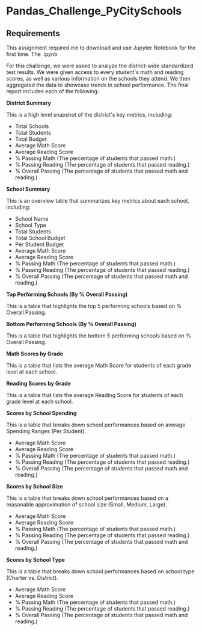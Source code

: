 # Pandas_Challenge_PyCitySchools

## Requirements

This assignment required me to download and use Jupyter Notebook for the first time. The .ipynb


For this challenge, we were asked to analyze the district-wide standardized test results. We were given access to every student's math and reading scores, as well as various information on the schools they attend. We then aggregated the data to showcase trends in school performance.
The final report includes each of the following:

**District Summary**

This is a high level snapshot of the district's key metrics, including:
- Total Schools
- Total Students
- Total Budget
- Average Math Score
- Average Reading Score
- % Passing Math (The percentage of students that passed math.)
- % Passing Reading (The percentage of students that passed reading.)
- % Overall Passing (The percentage of students that passed math and reading.)


**School Summary**

This is an overview table that summarizes key metrics about each school, including:
- School Name
- School Type
- Total Students
- Total School Budget
- Per Student Budget
- Average Math Score
- Average Reading Score
- % Passing Math (The percentage of students that passed math.)
- % Passing Reading (The percentage of students that passed reading.)
- % Overall Passing (The percentage of students that passed math and reading.)


**Top Performing Schools (By % Overall Passing)**

This is a table that highlights the top 5 performing schools based on % Overall Passing.


**Bottom Performing Schools (By % Overall Passing)**

This is a table that highlights the bottom 5 performing schools based on % Overall Passing.


**Math Scores by Grade**

This is a table that lists the average Math Score for students of each grade level at each school.


**Reading Scores by Grade**

This is a table that lists the average Reading Score for students of each grade level at each school.


**Scores by School Spending**

This is a table that breaks down school performances based on average Spending Ranges (Per Student).
- Average Math Score
- Average Reading Score
- % Passing Math (The percentage of students that passed math.)
- % Passing Reading (The percentage of students that passed reading.)
- % Overall Passing (The percentage of students that passed math and reading.)


**Scores by School Size**
 
This is a table that breaks down school performances based on a reasonable approximation of school size (Small, Medium, Large).
- Average Math Score
- Average Reading Score
- % Passing Math (The percentage of students that passed math.)
- % Passing Reading (The percentage of students that passed reading.)
- % Overall Passing (The percentage of students that passed math and reading.)

**Scores by School Type**

This is a table that breaks down school performances based on school type (Charter vs. District).
- Average Math Score
- Average Reading Score
- % Passing Math (The percentage of students that passed math.)
- % Passing Reading (The percentage of students that passed reading.)
- % Overall Passing (The percentage of students that passed math and reading.)
